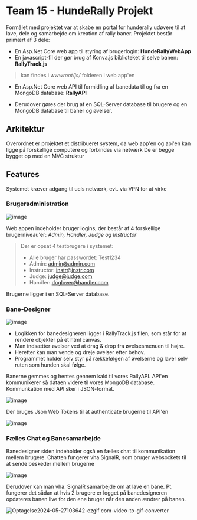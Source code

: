 # Team 15 - HundeRally Projekt

Formålet med projektet var at skabe en portal for hunderally udøvere til at lave, dele og samarbejde om kreation af rally baner.
Projektet består primært af 3 dele:
  - En Asp.Net Core web app til styring af brugerlogin: **HundeRallyWebApp**
  - En javascript-fil der gør brug af Konva.js biblioteket til selve banen: **RallyTrack.js**
>kan findes i *wwwroot/js/* folderen i web app'en
  - En Asp.Net Core web API til formidling af banedata til og fra en MongoDB database: **RallyAPI**

  - Derudover gøres der brug af en SQL-Server database til brugere og en MongoDB database til baner og øvelser.

## Arkitektur

Overordnet er projektet et distribueret system, da web app'en og api'en kan ligge på forskellige computere og forbindes via netværk
De er begge bygget op med en MVC struktur

## Features
Systemet kræver adgang til ucls netværk, evt. via VPN for at virke

### Brugeradministration
![image](https://github.com/Team15UCL/HundeRallyProjekt/assets/111608008/524add82-4b36-4ee3-954c-99c4ce083d09)

Web appen indeholder bruger logins, der består af 4 forskellige brugerniveau'er: *Admin, Handler, Judge og Instructor*
> Der er opsat 4 testbrugere i systemet:
> - Alle bruger har passwordet: Test1234
> - Admin: admin@admin.com
> - Instructor: instr@instr.com
> - Judge: judge@judge.com
> - Handler: doglover@handler.com

Brugerne ligger i en SQL-Server database.

### Bane-Designer
![image](https://github.com/Team15UCL/HundeRallyProjekt/assets/111608008/9c5304dc-f0b6-4703-8567-2dd176dbf7a4)

- Logikken for banedesigneren ligger i RallyTrack.js filen, som står for at rendere objekter på et html canvas.
- Man indsætter øvelser ved at drag & drop fra øvelsesmenuen til højre.
- Herefter kan man vende og dreje øvelser efter behov.
- Programmet holder selv styr på rækkefølgen af øvelserne og laver selv ruten som hunden skal følge.

Banerne gemmes og hentes gennem kald til vores RallyAPI. API'en kommunikerer så dataen videre til vores MongoDB database. Kommunkation med API sker i JSON-format.

![image](https://github.com/Team15UCL/HundeRallyProjekt/assets/111608008/bb45ba58-f09e-4c1c-a7d0-589caae329b8)

Der bruges Json Web Tokens til at authenticate brugerne til API'en

![image](https://github.com/Team15UCL/HundeRallyProjekt/assets/111608008/6a92b91f-ba8a-420d-8eb3-d4547fba84e8)


### Fælles Chat og Banesamarbejde
Banedesigner siden indeholder også en fælles chat til kommunikation mellem brugere. Chatten fungerer vha SignalR, som bruger websockets til at sende beskeder mellem brugerne

![image](https://github.com/Team15UCL/HundeRallyProjekt/assets/111608008/21902c66-3747-4da9-a5e9-809b40bb7101)

Derudover kan man vha. SignalR samarbejde om at lave en bane.
Pt. fungerer det sådan at hvis 2 brugere er logget på banedesigneren opdateres banen live for den ene bruger når den anden ændrer på banen.

![Optagelse2024-05-27103642-ezgif com-video-to-gif-converter](https://github.com/Team15UCL/HundeRallyProjekt/assets/111608008/2ac0cc72-bc24-474e-bfc3-72c4ed512106)


